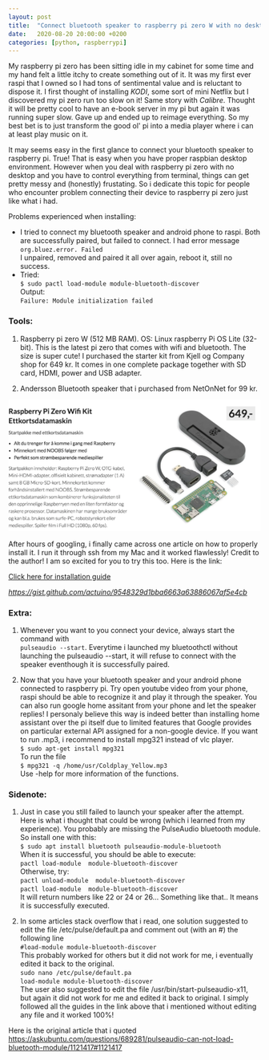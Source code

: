 ```yaml
---
layout: post
title:  "Connect bluetooth speaker to raspberry pi zero W with no desktop environment"
date:   2020-08-20 20:00:00 +0200
categories: [python, raspberrypi]
---
```

My raspberry pi zero has been sitting idle in my cabinet for some time and my hand felt a little itchy to create something out of it. It was my first ever raspi that I owned so I had tons of sentimental value and is reluctant to dispose it. I first thought of installing *KODI*, some sort of mini Netflix but I discovered my pi zero run too slow on it! Same story with *Calibre*. Thought it will be pretty cool to have an e-book server in my pi but again it was running super slow. Gave up and ended up to reimage everything. So my best bet is to just transform the good ol' pi into a media player where i can at least play music on it. 

It may seems easy in the first glance to connect your bluetooth speaker to raspberry pi. True! That is easy when you have proper raspbian desktop environment. However when you deal with raspberry pi zero with no desktop and you have to control everything from terminal, things can get pretty messy and (honestly) frustating. So i dedicate this topic for people who encounter problem connecting their device to raspberry pi zero just like what i had.

Problems experienced when installing:
- I tried to connect my bluetooth speaker and android phone to raspi. Both are successfully paired, but failed to connect. I had error message `org.bluez.error. Failed` <br/>I unpaired, removed and paired it all over again, reboot it, still no success.
- Tried:
<br/>`$ sudo pactl load-module module-bluetooth-discover`
<br/>Output:
<br/>`Failure: Module initialization failed`


### Tools:
1. Raspberry pi zero W (512 MB RAM). OS: Linux raspberry Pi OS Lite (32-bit). This is the latest pi zero that comes with wifi and bluetooth. The size is super cute!
I purchased the starter kit from Kjell og Company shop for 649 kr. It comes in one complete package together with SD card, HDMI, power and USB adapter. 

2. Andersson Bluetooth speaker that i purchased from NetOnNet for 99 kr.

![Raspberry pi zero W starter kit](https://raw.githubusercontent.com/berthaamelia/blog/master/images/raspi_zeroW.png)

After hours of googling, i finally came across one article on how to properly install it. I run it through ssh from my Mac and it worked flawlessly! Credit to the author! I am so excited for you to try this too. Here is the link:

[Click here for installation guide](https://gist.github.com/actuino/9548329d1bba6663a63886067af5e4cb)

*https://gist.github.com/actuino/9548329d1bba6663a63886067af5e4cb*

### Extra:
1. Whenever you want to you connect your device, always start the command with 
<br/>`pulseaudio --start`. Everytime i launched my bluetoothctl without launching the pulseaudio --start, it will refuse to connect with the speaker eventhough it is successfully paired.

2. Now that you have your bluetooth speaker and your android phone connected to raspberry pi. Try open youtube video from your phone, raspi should be able to recognize it and play it through the speaker. You can also run google home assitant from your phone and let the speaker replies! I personaly believe this way is indeed better than installing home assistant over the pi itself due to limited features that Google provides on particular external API assigned for a non-google device.
If you want to run .mp3, i recommend to install mpg321 instead of vlc player. 
<br/>`$ sudo apt-get install mpg321`
<br/>To run the file
<br/>`$ mpg321 -q /home/usr/Coldplay_Yellow.mp3`
<br/>Use -help for more information of the functions.

### Sidenote:
1. Just in case you still failed to launch your speaker after the attempt. Here is what i thought that could be wrong (which i learned from my experience).
You probably are missing the PulseAudio bluetooth module. So install one with this:
<br/>`$ sudo apt install bluetooth pulseaudio-module-bluetooth`
<br/>When it is successful, you should be able to execute:
<br/>`pactl load-module  module-bluetooth-discover`
<br/>Otherwise, try: 
<br/>`pactl unload-module  module-bluetooth-discover`
<br/>`pactl load-module  module-bluetooth-discover`
<br/>It will return numbers like 22 or 24 or 26... Something like that.. It means it is successfully executed.

2. In some articles stack overflow that i read, one solution suggested to edit the file /etc/pulse/default.pa and comment out (with an #) the following line
<br/>`#load-module module-bluetooth-discover`
<br/>This probably worked for others but it did not work for me, i eventually edited it back to the original.
<br/>`sudo nano /etc/pulse/default.pa`
<br/>`load-module module-bluetooth-discover`
<br/>The user also suggested to edit the file /usr/bin/start-pulseaudio-x11, but again it did not work for me and edited it back to original. I simply followed all the guides in the link above that i mentioned without editing any file and it worked 100%!

Here is the original article that i quoted <https://askubuntu.com/questions/689281/pulseaudio-can-not-load-bluetooth-module/1121417#1121417>

